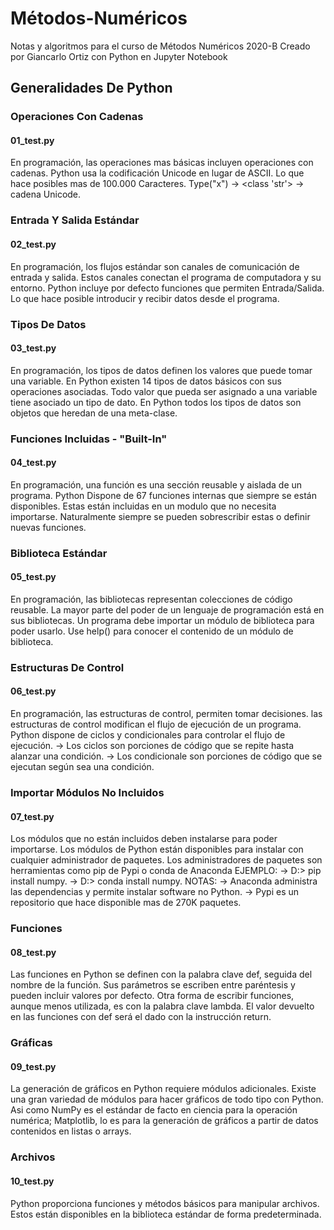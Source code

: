 # Métodos-Numéricos
Notas y algoritmos para el curso de Métodos Numéricos 2020-B
Creado por Giancarlo Ortiz con Python en Jupyter Notebook

## Generalidades De Python

### Operaciones Con Cadenas
#### 01_test.py
En programación, las operaciones mas básicas incluyen operaciones con cadenas.
Python usa la codificación Unicode en lugar de ASCII.
Lo que hace posibles mas de 100.000 Caracteres.
Type("x") → <class 'str'> → cadena Unicode. 

### Entrada Y Salida Estándar
#### 02_test.py
En programación, los flujos estándar son canales de comunicación de entrada y salida.
Estos canales conectan el programa de computadora y su entorno.
Python incluye por defecto funciones que permiten Entrada/Salida.
Lo que hace posible introducir y recibir datos desde el programa. 

### Tipos De Datos  
#### 03_test.py
En programación, los tipos de datos definen los valores que puede tomar una variable.
En Python existen 14 tipos de datos básicos con sus operaciones asociadas.
Todo valor que pueda ser asignado a una variable tiene asociado un tipo de dato.
En Python todos los tipos de datos son objetos que heredan de una meta-clase.  

### Funciones Incluidas - "Built-In"
#### 04_test.py
En programación, una función es una sección reusable y aislada de un programa.
Python Dispone de 67 funciones internas que siempre se están disponibles.
Estas están incluidas en un modulo que no necesita importarse.
Naturalmente siempre se pueden sobrescribir estas o definir nuevas funciones. 

### Biblioteca Estándar  
#### 05_test.py
En programación, las bibliotecas representan colecciones de código reusable.
La mayor parte del poder de un lenguaje de programación está en sus bibliotecas.
Un programa debe importar un módulo de biblioteca para poder usarlo.
Use help() para conocer el contenido de un módulo de biblioteca.

### Estructuras De Control
#### 06_test.py
En programación, las estructuras de control, permiten tomar decisiones.
las estructuras de control modifican el flujo de ejecución de un programa.
Python dispone de ciclos y condicionales para controlar el flujo de ejecución.
→ Los ciclos son porciones de código que se repite hasta alanzar una condición.
→ Los condicionale son porciones de código que se ejecutan según sea una condición. 

### Importar Módulos No Incluidos
#### 07_test.py
Los módulos que no están incluidos deben instalarse para poder importarse.
Los módulos de Python están disponibles para instalar con cualquier administrador de paquetes.
Los administradores de paquetes son herramientas como pip de Pypi o conda de Anaconda
EJEMPLO:
→ D:\> pip install numpy.
→ D:\> conda install numpy.
NOTAS:
→ Anaconda administra las dependencias y permite instalar software no Python. 
→ Pypi es un repositorio que hace disponible mas de 270K paquetes. 

### Funciones
#### 08_test.py
Las funciones en Python se definen con la palabra clave def, seguida del nombre de la función.
Sus parámetros se escriben entre paréntesis y pueden incluir valores por defecto.
Otra forma de escribir funciones, aunque menos utilizada, es con la palabra clave lambda.
El valor devuelto en las funciones con def será el dado con la instrucción return. 

### Gráficas
#### 09_test.py
La generación de gráficos en Python requiere módulos adicionales.
Existe una gran variedad de módulos para hacer gráficos de todo tipo con Python.
Asi como  NumPy es el estándar de facto en ciencia para la operación numérica;
Matplotlib, lo es para la generación de gráficos a partir de datos contenidos en listas o arrays. 

### Archivos
#### 10_test.py
Python proporciona funciones y métodos básicos para manipular archivos.
Estos están disponibles en la biblioteca estándar de forma predeterminada.
